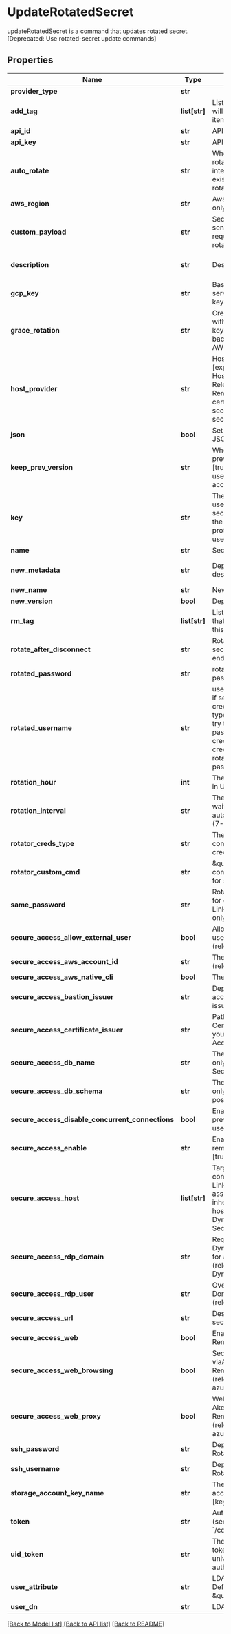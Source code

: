 # UpdateRotatedSecret

updateRotatedSecret is a command that updates rotated secret. [Deprecated: Use rotated-secret update commands]
## Properties
Name | Type | Description | Notes
------------ | ------------- | ------------- | -------------
**provider_type** | **str** |  | [optional] 
**add_tag** | **list[str]** | List of the new tags that will be attached to this item | [optional] 
**api_id** | **str** | API ID to rotate | [optional] 
**api_key** | **str** | API key to rotate | [optional] 
**auto_rotate** | **str** | Whether to automatically rotate every --rotation-interval days, or disable existing automatic rotation [true/false] | [optional] 
**aws_region** | **str** | Aws Region (relevant only for aws) | [optional] [default to 'us-east-2']
**custom_payload** | **str** | Secret payload to be sent with rotation request (relevant only for rotator-type&#x3D;custom) | [optional] 
**description** | **str** | Description of the object | [optional] [default to 'default_metadata']
**gcp_key** | **str** | Base64-encoded service account private key text | [optional] 
**grace_rotation** | **str** | Create a new access key without deleting the old key from AWS for backup (relevant only for AWS) [true/false] | [optional] 
**host_provider** | **str** | Host provider type [explicit/target], Default Host provider is explicit, Relevant only for Secure Remote Access of ssh cert issuer, ldap rotated secret and ldap dynamic secret | [optional] 
**json** | **bool** | Set output format to JSON | [optional] [default to False]
**keep_prev_version** | **str** | Whether to keep previous version [true/false]. If not set, use default according to account settings | [optional] 
**key** | **str** | The name of a key that used to encrypt the secret value (if empty, the account default protectionKey key will be used) | [optional] 
**name** | **str** | Secret name | 
**new_metadata** | **str** | Deprecated - use description | [optional] [default to 'default_metadata']
**new_name** | **str** | New item name | [optional] 
**new_version** | **bool** | Deprecated | [optional] 
**rm_tag** | **list[str]** | List of the existent tags that will be removed from this item | [optional] 
**rotate_after_disconnect** | **str** | Rotate the value of the secret after SRA session ends [true/false] | [optional] [default to 'false']
**rotated_password** | **str** | rotated-username password | [optional] 
**rotated_username** | **str** | username to be rotated, if selected use-self-creds at rotator-creds-type, this username will try to rotate it&#39;s own password, if use-target-creds is selected, target credentials will be use to rotate the rotated-password | [optional] 
**rotation_hour** | **int** | The Hour of the rotation in UTC | [optional] 
**rotation_interval** | **str** | The number of days to wait between every automatic key rotation (7-365) | [optional] 
**rotator_creds_type** | **str** | The credentials to connect with use-self-creds/use-target-creds | [optional] [default to 'use-self-creds']
**rotator_custom_cmd** | **str** | \&quot;Custom rotation command (relevant only for ssh target) | [optional] 
**same_password** | **str** | Rotate same password for each host from the Linked Target (relevant only for Linked Target) | [optional] 
**secure_access_allow_external_user** | **bool** | Allow providing external user for a domain users (relevant only for rdp) | [optional] [default to False]
**secure_access_aws_account_id** | **str** | The AWS account id (relevant only for aws) | [optional] 
**secure_access_aws_native_cli** | **bool** | The AWS native cli | [optional] 
**secure_access_bastion_issuer** | **str** | Deprecated. use secure-access-certificate-issuer | [optional] 
**secure_access_certificate_issuer** | **str** | Path to the SSH Certificate Issuer for your Akeyless Secure Access | [optional] 
**secure_access_db_name** | **str** | The DB name (relevant only for DB Dynamic-Secret) | [optional] 
**secure_access_db_schema** | **str** | The db schema (relevant only for mssql or postgresql) | [optional] 
**secure_access_disable_concurrent_connections** | **bool** | Enable this flag to prevent simultaneous use of the same secret | [optional] 
**secure_access_enable** | **str** | Enable/Disable secure remote access [true/false] | [optional] 
**secure_access_host** | **list[str]** | Target servers for connections (In case of Linked Target association, host(s) will inherit Linked Target hosts - Relevant only for Dynamic Secrets/producers) | [optional] 
**secure_access_rdp_domain** | **str** | Required when the Dynamic Secret is used for a domain user (relevant only for RDP Dynamic-Secret) | [optional] 
**secure_access_rdp_user** | **str** | Override the RDP Domain username (relevant only for rdp) | [optional] 
**secure_access_url** | **str** | Destination URL to inject secrets | [optional] 
**secure_access_web** | **bool** | Enable Web Secure Remote Access | [optional] [default to False]
**secure_access_web_browsing** | **bool** | Secure browser viaAkeyless&#39;s Secure Remote Access (SRA) (relevant only for aws or azure) | [optional] [default to False]
**secure_access_web_proxy** | **bool** | Web-Proxy via Akeyless&#39;s Secure Remote Access (SRA) (relevant only for aws or azure) | [optional] [default to False]
**ssh_password** | **str** | Deprecated: use RotatedPassword | [optional] 
**ssh_username** | **str** | Deprecated: use RotatedUser | [optional] 
**storage_account_key_name** | **str** | The name of the storage account key to rotate [key1/key2/kerb1/kerb2] | [optional] 
**token** | **str** | Authentication token (see &#x60;/auth&#x60; and &#x60;/configure&#x60;) | [optional] 
**uid_token** | **str** | The universal identity token, Required only for universal_identity authentication | [optional] 
**user_attribute** | **str** | LDAP User Attribute, Default value \&quot;cn\&quot; | [optional] [default to 'cn']
**user_dn** | **str** | LDAP User Base DN | [optional] 

[[Back to Model list]](../README.md#documentation-for-models) [[Back to API list]](../README.md#documentation-for-api-endpoints) [[Back to README]](../README.md)


